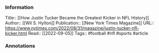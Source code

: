 
### Information
Title:: [[How Justin Tucker Became the Greatest Kicker in NFL History]]
Author:: [[Wil S. Hylton]]
Publication:: [[New York Times Magazine]]
URL:: https://www.nytimes.com/2022/08/31/magazine/justin-tucker-nfl-kicker.html
Read:: [[2022-09-05]]
Tags:: #football #nfl #sports
#article

### Annotations
